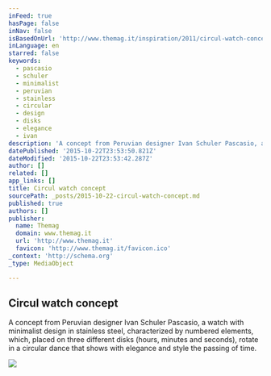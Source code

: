 ```yaml
---
inFeed: true
hasPage: false
inNav: false
isBasedOnUrl: 'http://www.themag.it/inspiration/2011/circul-watch-concept.html'
inLanguage: en
starred: false
keywords:
  - pascasio
  - schuler
  - minimalist
  - peruvian
  - stainless
  - circular
  - design
  - disks
  - elegance
  - ivan
description: 'A concept from Peruvian designer Ivan Schuler Pascasio, a watch with minimalist design in stainless steel, characterized by numbered elements, which, placed on three different disks (hours, minutes and seconds), rotate in a circular dance that shows with elegance and style the passing of time.'
datePublished: '2015-10-22T23:53:50.821Z'
dateModified: '2015-10-22T23:53:42.287Z'
author: []
related: []
app_links: []
title: Circul watch concept
sourcePath: _posts/2015-10-22-circul-watch-concept.md
published: true
authors: []
publisher:
  name: Themag
  domain: www.themag.it
  url: 'http://www.themag.it'
  favicon: 'http://www.themag.it/favicon.ico'
_context: 'http://schema.org'
_type: MediaObject

---
```

<article style=""><h1>Circul watch concept</h1><p>A concept from Peruvian designer Ivan Schuler Pascasio, a watch with minimalist design in stainless steel, characterized by numbered elements, which, placed on three different disks (hours, minutes and seconds), rotate in a circular dance that shows with elegance and style the passing of time.</p><img src="http://www.themag.it/wp-content/uploads/2011/04/2o19.jpg" /></article>